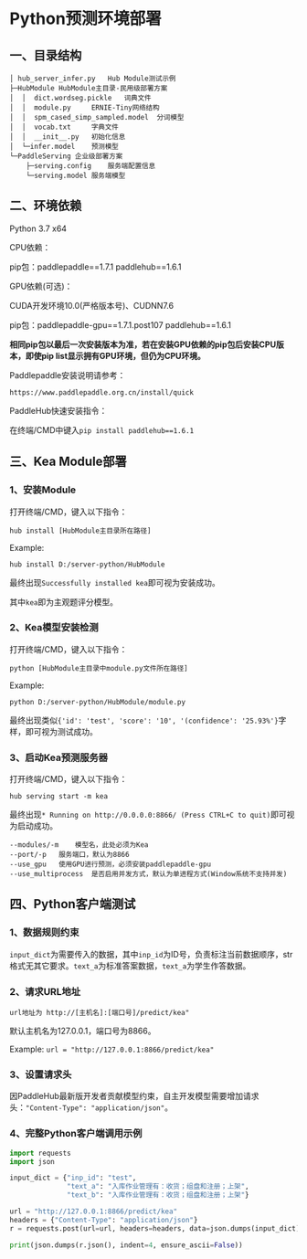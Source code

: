 # Python预测环境部署

## 一、目录结构
```
│ hub_server_infer.py   Hub Module测试示例
├─HubModule HubModule主目录-民用级部署方案
│  │  dict.wordseg.pickle   词典文件
│  │  module.py     ERNIE-Tiny网络结构
│  │  spm_cased_simp_sampled.model  分词模型
│  │  vocab.txt     字典文件
│  │  __init__.py   初始化信息
│  └─infer.model    预测模型
└─PaddleServing 企业级部署方案
    ├─serving.config    服务端配置信息
    └─serving.model 服务端模型

```
## 二、环境依赖
Python 3.7 x64

CPU依赖：

pip包：paddlepaddle==1.7.1 paddlehub==1.6.1

GPU依赖(可选)：

CUDA开发环境10.0(严格版本号)、CUDNN7.6

pip包：paddlepaddle-gpu==1.7.1.post107 paddlehub==1.6.1

**相同pip包以最后一次安装版本为准，若在安装GPU依赖的pip包后安装CPU版本，即使pip list显示拥有GPU环境，但仍为CPU环境。**

Paddlepaddle安装说明请参考：

`https://www.paddlepaddle.org.cn/install/quick`

PaddleHub快速安装指令：

在终端/CMD中键入`pip install paddlehub==1.6.1`

## 三、Kea Module部署

### 1、安装Module
打开终端/CMD，键入以下指令：

`hub install [HubModule主目录所在路径]`

Example:

`hub install D:/server-python/HubModule`

最终出现`Successfully installed kea`即可视为安装成功。

其中`kea`即为主观题评分模型。

### 2、Kea模型安装检测

打开终端/CMD，键入以下指令：

`python [HubModule主目录中module.py文件所在路径]`

Example:

`python D:/server-python/HubModule/module.py`

最终出现类似`{'id': 'test', 'score': '10', '(confidence': '25.93%'}`字样，即可视为测试成功。

### 3、启动Kea预测服务器

打开终端/CMD，键入以下指令：

`hub serving start -m kea`

最终出现`* Running on http://0.0.0.0:8866/ (Press CTRL+C to quit)`即可视为启动成功。

```
--modules/-m 	模型名，此处必须为Kea
--port/-p 	服务端口，默认为8866
--use_gpu 	使用GPU进行预测，必须安装paddlepaddle-gpu
--use_multiprocess 	是否启用并发方式，默认为单进程方式(Window系统不支持并发)
```

## 四、Python客户端测试

### 1、数据规则约束

`input_dict`为需要传入的数据，其中`inp_id`为ID号，负责标注当前数据顺序，str格式无其它要求。`text_a`为标准答案数据，`text_a`为学生作答数据。

### 2、请求URL地址

`url地址为 http://[主机名]:[端口号]/predict/kea"`

默认主机名为127.0.0.1，端口号为8866。

Example: `url = "http://127.0.0.1:8866/predict/kea"`

### 3、设置请求头

因PaddleHub最新版开发者贡献模型约束，自主开发模型需要增加请求头：`"Content-Type": "application/json"`。

### 4、完整Python客户端调用示例

```python
import requests
import json

input_dict = {"inp_id": "test",
              "text_a": "入库作业管理有：收货；组盘和注册；上架",
              "text_b": "入库作业管理有：收货；组盘和注册；上架"}

url = "http://127.0.0.1:8866/predict/kea"
headers = {"Content-Type": "application/json"}
r = requests.post(url=url, headers=headers, data=json.dumps(input_dict))

print(json.dumps(r.json(), indent=4, ensure_ascii=False))
```
